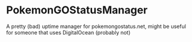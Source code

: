 # PokemonGOStatusManager
A pretty (bad) uptime manager for pokemongostatus.net, might be useful for someone that uses DigitalOcean (probably not)
